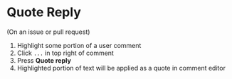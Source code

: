 # Quote Reply

(On an issue or pull request)

1. Highlight some portion of a user comment
2. Click `...` in top right of comment
3. Press **Quote reply**
4. Highlighted portion of text will be applied as a quote in comment editor